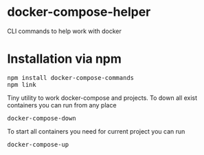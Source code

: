 # docker-compose-helper
CLI commands to help work with docker

# Installation via npm
<pre>
npm install docker-compose-commands
npm link
</pre>


Tiny utility to work docker-compose and projects. 
To down all exist containers you can run from any place 
<pre>docker-compose-down</pre>

To start all containers you need for current project you can run 
<pre>docker-compose-up</pre>